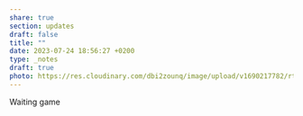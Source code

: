 ```yaml
---
share: true
section: updates
draft: false
title: ""
date: 2023-07-24 18:56:27 +0200
type: _notes
draft: true
photo: https://res.cloudinary.com/dbi2zounq/image/upload/v1690217782/rtwvx4mbys3xytgeef2j.jpg
---
```


Waiting game
